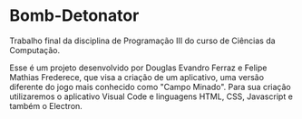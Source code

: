 # Bomb-Detonator
Trabalho final da disciplina de Programação III do curso de Ciências da Computação.

  Esse é um projeto desenvolvido por Douglas Evandro Ferraz e Felipe Mathias Frederece, que visa a criação de um aplicativo, uma versão diferente do jogo mais conhecido como "Campo Minado".
  Para sua criação utilizaremos o aplicativo Visual Code e linguagens HTML, CSS, Javascript e também o Electron.
